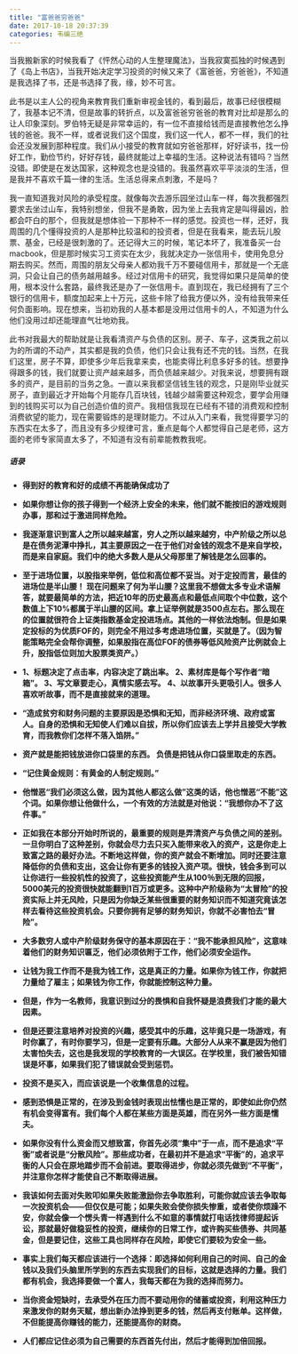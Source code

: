 ```yaml
---
title: "富爸爸穷爸爸"
date: 2017-10-18 20:37:39
categories: 韦编三绝
---
```


当我搬新家的时候我看了《怦然心动的人生整理魔法》，当我寂寞孤独的时候遇到了《岛上书店》，当我开始决定学习投资的时候又来了《富爸爸，穷爸爸》，不知道是我选择了书，还是书选择了我，缘，妙不可言。

此书是以主人公的视角来教育我们重新审视金钱的，看到最后，故事已经很模糊了，我基本记不清，但是故事的转折点，以及富爸爸穷爸爸的教育对比却是那么的让人印象深刻。罗伯特无疑是非常幸运的，有一位不直接给钱而是直接教他怎么挣钱的爸爸。我不一样，或者说我们这个国度，我们这一代人，都不一样，我们的社会还没发展到那种程度。我们从小接受的教育就如穷爸爸那样，好好读书，找一份好工作，勤俭节约，好好存钱，最终就能过上幸福的生活。这种说法有错吗？当然没错。即使是在发达国家，这种观念也是没错的。我虽然喜欢平平淡淡的生活，但是我并不喜欢千篇一律的生活。生活总得来点刺激，不是吗？

我一直知道我对风险的承受程度。就像每次去游乐园坐过山车一样，每次我都强烈要求去坐过山车，我特别想坐，但我不是勇敢，因为坐上去我肯定是叫得最凶，脸都会吓白的那个，但我就是想体验一下那种不一样的感觉。投资也一样，还好，我周围的几个懂得投资的人是那种比较温和的投资者，但是在我看来，能去玩儿股票、基金，已经是很刺激的了。还记得大三的时候，笔记本坏了，我准备买一台macbook，但是那时候实习工资实在太少，我就决定办一张信用卡，使用免息分期去购买。然而，周围的朋友父母亲人都劝我千万不要碰信用卡，那就是一个无底洞，只会让自己的债务越用越多。经过对信用卡的研究，我觉得如果只是简单的使用，根本没什么套路，最终我还是办了一张信用卡。直到现在，我已经拥有了三个银行的信用卡，额度加起来上十万元，这些卡除了给我方便以外，没有给我带来任何负面影响。现在想来，当初劝我的人基本都是没用过信用卡的人，不知道为什么他们没用过却还能理直气壮地劝我。

此书对我最大的帮助就是让我看清资产与负债的区别。房子、车子，这类我之前以为的所谓的不动产，其实都是我的负债，他们只会让我有还不完的钱。当然，在我们这里，房子不算，即使多少年后我拿来卖，也能卖得比利息多好多的钱。想要挣得跟多的钱，我们就要让资产越来越多，而负债越来越少。对我来说，想要拥有跟多的资产，是目前的当务之急。一直以来我都坚信钱生钱的观念，只是刚毕业就买房子，直到最近才开始每个月能存几百块钱，钱越少越需要这种观念，要学会用赚到的钱购买可以为自己创造价值的资产。我相信我现在已经有不错的消费观和控制消费欲望的能力，现在需要锻炼的是理财能力。不过从入门来看，我觉得要学习的东西实在太多了，而且没有多少规律可言，重点是每个人都觉得自己是老师，这方面的老师专家简直太多了，不知道有没有前辈能教教我呢。

##### 语录

- **得到好的教育和好的成绩不再能确保成功了**


- **如果你想让你的孩子得到一个经济上安全的未来，他们就不能按旧的游戏规则办事，那和过于激进同样危险。**
- **我逐渐意识到富人之所以越来越富，穷人之所以越来越穷，中产阶级之所以总是在债务泥潭中挣扎，其主要原因之一在于他们对金钱的观念不是来自学校，而是来自家庭。我们中的绝大多数人是从父母那里了解钱是怎么回事的。**
- **至于进场位置，以股指来举例，低位和高位都不妥当。对于定投而言，最佳的进场位是半山腰！ 现在问题来了何为半山腰？这里我不想做太多专业术语解答，就要最简单的方法，把近10年的历史最高点和最低点间取个中位数，这个数值上下10%都属于半山腰的区间。拿上证举例就是3500点左右。那么现在的位置就很符合上证类指数基金定投进场点。其他的一样依法炮制。但是如果定投标的为优质FOF的，则完全不用过多考虑进场位置，买就是了。（因为智能策略完全会帮你调整，如果股指在高位FOF的债券等低风险资产比例就会上升，股指低位则加大股票类资产。）**
- **1、标题决定了点击率，内容决定了跳出率。 2、素材库是每个写作者“暗箱”。 3、写文章要走心，真情实感去写。 4、以故事开头更吸引人。很多人喜欢听故事，而不是直接就来的道理。**
- **“造成贫穷和财务问题的主要原因是恐惧和无知，而非经济环境、政府或富人。自身的恐惧和无知使人们难以自拔，所以你们应该去上学并且接受大学教育，而我教你们怎样不落入馅阱。”**
- **资产就是能把钱放进你口袋里的东西。 负债是把钱从你口袋里取走的东西。**
- **“记住黄金规则：有黄金的人制定规则。”**
- **他憎恶“我们必须这么做，因为其他人都这么做”这类的话，他也憎恶“不能”这个词。如果你想让他做什么，一个有效的方法就是对他说：“我想你办不了这件事。”**
- **正如我在本部分开始时所说的，最重要的规则是弄清资产与负债之间的差别。一旦你明白了这种差别，你就会尽力去只买入能带来收入的资产，这是你走上致富之路的最好办法。不断地这样做，你的资产就会不断增加。同时还要注意降低你的负债和支出，这会让你有更多的钱投入资产项。很快，钱会多到可以让你进行一些投机性的投资了，这些投资能产生从100％到无限的回报，5000美元的投资很快就能翻到1百万或更多。这种中产阶级称为“太冒险”的投资实际上并无风险，只是因为你缺乏某些很重要的财务知识而不知道究竟该怎样去看待这些投资机会。只要你拥有足够的财务知识，你就不必害怕去“冒险”。**
- **大多数穷人或中产阶级财务保守的基本原因在于：“我不能承担风险”，这意味着他们的财务知识匾乏，他们必须依附于工作，他们必须安全运作。**
- **让钱为我工作而不是我为钱工作，这是真正的力量。如果你为钱工作，你就把力量给了雇主；如果钱为你工作，你就能控制这种力量。**
- **但是，作为一名教师，我意识到过分的畏惧和自我怀疑是浪费我们才能的最大因素。**
- **但是还要注意培养对投资的兴趣，感受其中的乐趣，这毕竟只是一场游戏，有时你赢了，有时你要学习，但是一定要有乐趣。大部分人从来不赢是因为他们太害怕失去，这也是我发现的学校教育的一大误区。在学校里，我们被告知错误是坏事，如果我们犯了错误就会受到惩罚。**
- **投资不是买入，而应该说是一个收集信息的过程。**
- **感到恐惧是正常的，在涉及到金钱时表现出怯懦也是正常的，即使如此你仍然有机会变得富有。我们每个人都在某些方面是英雄，而在另外一些方面是懦夫。**
- **如果你没有什么资金而又想致富，你首先必须“集中”于一点，而不是追求“平衡”或者说是“分散风险”。那些成功者，在最初并不是追求“平衡”的，追求平衡的人只会在原地踏步而不会前进。要取得进步，你就必须先做到“不平衡”，并注意你怎样才能使自己不断取得进展。**
- **我该如何去面对失败叩如果失败能激励你去争取胜利，可能你就应该去争取每一次投资机会――但仅仅是可能；如果失败会使你损失惨重，或者使你烦躁不安，你就会像一个愣头青一样遇到什么不如意的事情就打电话找律师提起诉讼，那就最好做稳妥性的投资，继续你的日常工作，或许购买些债券、共同基金，但是要记住，这些工具也同样存在风险，即使它们要较为安全一些。**
- **事实上我们每天都应该进行一个选择：即选择如何利用自己的时间、自己的金钱以及我们头脑里所学到的东西去实现我们的目标，这就是选择的力量。我们都有机会，我选择要做一个富人，我每天都在为我的选择而努力。**
- **当你资金短缺时，去承受外在压力而不要动用你的储蓄或投资，利用这种压力来激发你的财务天赋，想出新办法挣到更多的钱，然后再支付账单。这样做，不但能提高你赚钱的能力，还能提高你的财商。**
- **人们都应记住必须为自己需要的东西首先付出，然后才能得到加倍回报。**
